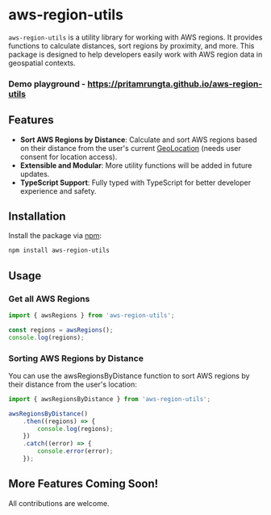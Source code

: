 # aws-region-utils

`aws-region-utils` is a utility library for working with AWS regions. It provides functions to calculate distances, sort regions by proximity, and more. This package is designed to help developers easily work with AWS region data in geospatial contexts.

### Demo playground - https://pritamrungta.github.io/aws-region-utils

## Features

-   **Sort AWS Regions by Distance**: Calculate and sort AWS regions based on their distance from the user's current [GeoLocation](https://developer.mozilla.org/en-US/docs/Web/API/Geolocation_API) (needs user consent for location access).
-   **Extensible and Modular**: More utility functions will be added in future updates.
-   **TypeScript Support**: Fully typed with TypeScript for better developer experience and safety.

## Installation

Install the package via [npm](https://www.npmjs.com/package/aws-region-utils):

```bash
npm install aws-region-utils
```

## Usage

### Get all AWS Regions

```typescript
import { awsRegions } from 'aws-region-utils';

const regions = awsRegions();
console.log(regions);
```

### Sorting AWS Regions by Distance

You can use the awsRegionsByDistance function to sort AWS regions by their distance from the user's location:

```typescript
import { awsRegionsByDistance } from 'aws-region-utils';

awsRegionsByDistance()
    .then((regions) => {
        console.log(regions);
    })
    .catch((error) => {
        console.error(error);
    });
```

## More Features Coming Soon!

All contributions are welcome.
